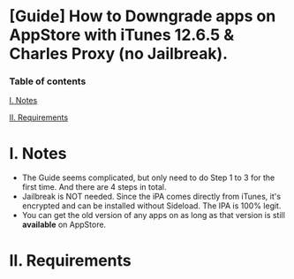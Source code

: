 # [Guide] How to Downgrade apps on AppStore with iTunes 12.6.5 & Charles Proxy (no Jailbreak).

### Table of contents
[I. Notes](#Notes)

[II. Requirements](#requirements)





<a name = "I"></a>
# I. Notes
<a name="Notes"></a>

- The Guide seems complicated, but only need to do Step 1 to 3 for the first time. And there are 4 steps in total.
- Jailbreak is NOT needed. Since the iPA comes directly from iTunes, it's encrypted and can be installed without Sideload. The IPA is 100% legit.
- You can get the old version of any apps on as long as that version is still **available** on AppStore.


<a name = "I"></a>
# II. Requirements
<a name="requirements"></a>
- 
